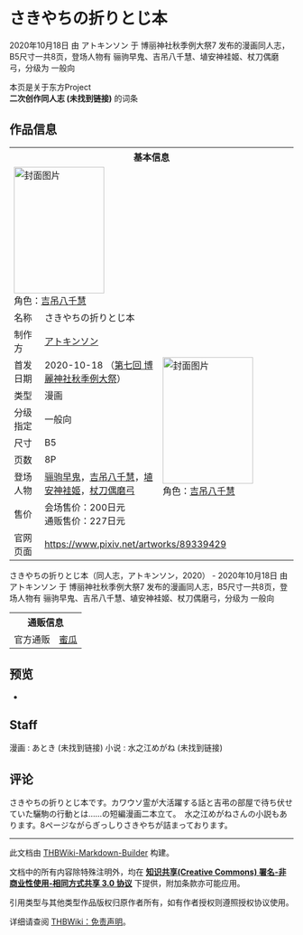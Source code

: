 # さきやちの折りとじ本

<!-- source html: G:\repos\THBWiki-Markdown-Builder\THBWikiMarkdown\Temp\main\0\00\ns0%3A%E3%81%95%E3%81%8D%E3%82%84%E3%81%A1%E3%81%AE%E6%8A%98%E3%82%8A%E3%81%A8%E3%81%98%E6%9C%AC.html -->

2020年10月18日 由 アトキンソン 于 博丽神社秋季例大祭7 发布的漫画同人志，B5尺寸一共8页，登场人物有 骊驹早鬼、吉吊八千慧、埴安神袿姬、杖刀偶磨弓，分级为 一般向

本页是关于东方Project  
 **二次创作同人志 (未找到链接)** 的词条
## 作品信息

<table><tbody><tr><th colspan="3">基本信息</th></tr><tr><td class="cover-artwork-mobile" colspan="2"><a href="./文件-さきやちの折りとじ本封面.jpg.md" class="image" title="封面图片"><img alt="封面图片" src="https://upload.thwiki.cc/thumb/4/4c/%E3%81%95%E3%81%8D%E3%82%84%E3%81%A1%E3%81%AE%E6%8A%98%E3%82%8A%E3%81%A8%E3%81%98%E6%9C%AC%E5%B0%81%E9%9D%A2.jpg/160px-%E3%81%95%E3%81%8D%E3%82%84%E3%81%A1%E3%81%AE%E6%8A%98%E3%82%8A%E3%81%A8%E3%81%98%E6%9C%AC%E5%B0%81%E9%9D%A2.jpg" decoding="async" loading="lazy" width="160" height="224" srcset="https://upload.thwiki.cc/thumb/4/4c/%E3%81%95%E3%81%8D%E3%82%84%E3%81%A1%E3%81%AE%E6%8A%98%E3%82%8A%E3%81%A8%E3%81%98%E6%9C%AC%E5%B0%81%E9%9D%A2.jpg/240px-%E3%81%95%E3%81%8D%E3%82%84%E3%81%A1%E3%81%AE%E6%8A%98%E3%82%8A%E3%81%A8%E3%81%98%E6%9C%AC%E5%B0%81%E9%9D%A2.jpg 1.5x, https://upload.thwiki.cc/thumb/4/4c/%E3%81%95%E3%81%8D%E3%82%84%E3%81%A1%E3%81%AE%E6%8A%98%E3%82%8A%E3%81%A8%E3%81%98%E6%9C%AC%E5%B0%81%E9%9D%A2.jpg/320px-%E3%81%95%E3%81%8D%E3%82%84%E3%81%A1%E3%81%AE%E6%8A%98%E3%82%8A%E3%81%A8%E3%81%98%E6%9C%AC%E5%B0%81%E9%9D%A2.jpg 2x" data-file-width="2000" data-file-height="2798"></a><div class="cover-char">角色：<a href="./吉吊八千慧.md" title="吉吊八千慧">吉吊八千慧</a></div></td>
</tr><tr><td class="label">名称</td><td colspan="2"> さきやちの折りとじ本 </td></tr><tr><td class="label">制作方</td><td><a href="./アトキンソン.md" title="アトキンソン">アトキンソン</a></td><td class="cover-artwork" rowspan="8" style="min-width:224px;"><a href="./文件-さきやちの折りとじ本封面.jpg.md" class="image" title="封面图片"><img alt="封面图片" src="https://upload.thwiki.cc/thumb/4/4c/%E3%81%95%E3%81%8D%E3%82%84%E3%81%A1%E3%81%AE%E6%8A%98%E3%82%8A%E3%81%A8%E3%81%98%E6%9C%AC%E5%B0%81%E9%9D%A2.jpg/160px-%E3%81%95%E3%81%8D%E3%82%84%E3%81%A1%E3%81%AE%E6%8A%98%E3%82%8A%E3%81%A8%E3%81%98%E6%9C%AC%E5%B0%81%E9%9D%A2.jpg" decoding="async" loading="lazy" width="160" height="224" srcset="https://upload.thwiki.cc/thumb/4/4c/%E3%81%95%E3%81%8D%E3%82%84%E3%81%A1%E3%81%AE%E6%8A%98%E3%82%8A%E3%81%A8%E3%81%98%E6%9C%AC%E5%B0%81%E9%9D%A2.jpg/240px-%E3%81%95%E3%81%8D%E3%82%84%E3%81%A1%E3%81%AE%E6%8A%98%E3%82%8A%E3%81%A8%E3%81%98%E6%9C%AC%E5%B0%81%E9%9D%A2.jpg 1.5x, https://upload.thwiki.cc/thumb/4/4c/%E3%81%95%E3%81%8D%E3%82%84%E3%81%A1%E3%81%AE%E6%8A%98%E3%82%8A%E3%81%A8%E3%81%98%E6%9C%AC%E5%B0%81%E9%9D%A2.jpg/320px-%E3%81%95%E3%81%8D%E3%82%84%E3%81%A1%E3%81%AE%E6%8A%98%E3%82%8A%E3%81%A8%E3%81%98%E6%9C%AC%E5%B0%81%E9%9D%A2.jpg 2x" data-file-width="2000" data-file-height="2798"></a><div class="cover-char">角色：<a href="./吉吊八千慧.md" title="吉吊八千慧">吉吊八千慧</a></div></td>
</tr><tr><td class="label">首发日期</td><td>2020-10-18&#160;（<a href="/展会作品列表?e=%E5%8D%9A%E4%B8%BD%E7%A5%9E%E7%A4%BE%E7%A7%8B%E5%AD%A3%E4%BE%8B%E5%A4%A7%E7%A5%AD%237">第七回 博麗神社秋季例大祭</a>）</td></tr><tr><td class="label">类型</td><td>漫画</td></tr><tr><td class="label">分级指定</td><td>一般向</td></tr><tr><td class="label">尺寸</td><td>B5</td></tr><tr><td class="label">页数</td><td>8P</td></tr><tr><td class="label">登场人物</td><td><a href="./骊驹早鬼.md" title="骊驹早鬼">骊驹早鬼</a>，<a href="./吉吊八千慧.md" title="吉吊八千慧">吉吊八千慧</a>，<a href="./埴安神袿姬.md" title="埴安神袿姬">埴安神袿姬</a>，<a href="./杖刀偶磨弓.md" title="杖刀偶磨弓">杖刀偶磨弓</a></td></tr><tr><td class="label">售价</td><td>会场售价：200日元<br>通贩售价：227日元</td></tr>
<tr><td class="label">官网页面</td><td colspan="2"><a rel="nofollow" class="external free" href="https://www.pixiv.net/artworks/89339429">https://www.pixiv.net/artworks/89339429</a></td></tr></tbody></table>

さきやちの折りとじ本（同人志，アトキンソン，2020） - 2020年10月18日 由 アトキンソン 于 博丽神社秋季例大祭7 发布的漫画同人志，B5尺寸一共8页，登场人物有 骊驹早鬼、吉吊八千慧、埴安神袿姬、杖刀偶磨弓，分级为 一般向

<table><tbody><tr><th colspan="3">通贩信息</th></tr><tr><td class="label">官方通贩</td><td colspan="2"><a rel="nofollow" class="external text" href="https://www.melonbooks.co.jp/detail/detail.php?product_id=737905">蜜瓜</a></td></tr></tbody></table>


## 预览
- [](./文件-さきやちの折りとじ本预览图1.jpg.md)

## Staff
漫画
: あとき (未找到链接)
小说
: 水之江めがね (未找到链接)

## 评论
  
さきやちの折りとじ本です。カワウソ霊が大活躍する話と吉弔の部屋で待ち伏せていた驪駒の行動とは……の短編漫画二本立て。　水之江めがねさんの小説もあります。8ページながらぎっしりさきやちが詰まっております。
  
  
  

  





---

此文档由 [THBWiki-Markdown-Builder](https://github.com/Delsin-Yu/THBWiki-Markdown-Builder) 构建。

文档中的所有内容除特殊注明外，均在 [**知识共享(Creative Commons) 署名-非商业性使用-相同方式共享 3.0 协议**](https://creativecommons.org/licenses/by-sa/3.0/deed.zh-hans) 下提供，附加条款亦可能应用。

引用类型与其他类型作品版权归原作者所有，如有作者授权则遵照授权协议使用。

详细请查阅 [THBWiki：免责声明](https://thbwiki.cc/THBWiki:%E5%85%8D%E8%B4%A3%E5%A3%B0%E6%98%8E)。

